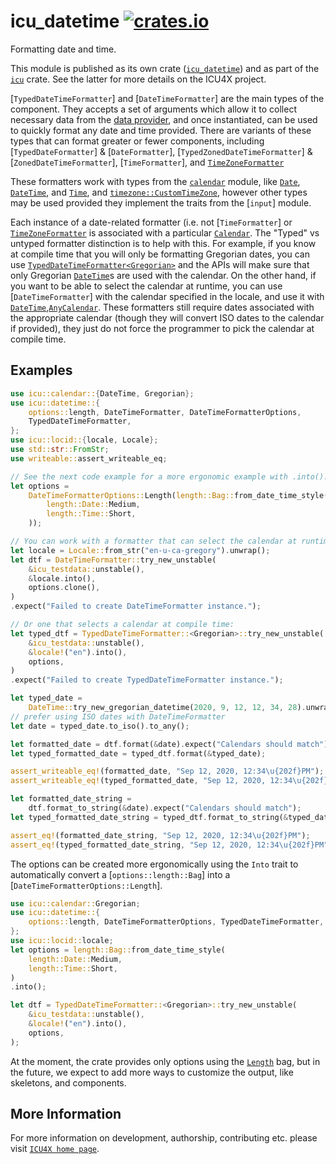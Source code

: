 # icu_datetime [![crates.io](https://img.shields.io/crates/v/icu_datetime)](https://crates.io/crates/icu_datetime)

Formatting date and time.

This module is published as its own crate ([`icu_datetime`](https://docs.rs/icu_datetime/latest/icu_datetime/))
and as part of the [`icu`](https://docs.rs/icu/latest/icu/) crate. See the latter for more details on the ICU4X project.

[`TypedDateTimeFormatter`] and [`DateTimeFormatter`] are the main types of the component. They accepts a set of arguments which
allow it to collect necessary data from the [data provider], and once instantiated, can be
used to quickly format any date and time provided. There are variants of these types that can format greater or fewer components,
including [`TypedDateFormatter`] & [`DateFormatter`], [`TypedZonedDateTimeFormatter`] & [`ZonedDateTimeFormatter`], [`TimeFormatter`],
and [`TimeZoneFormatter`]

These formatters work with types from the [`calendar`] module, like [`Date`], [`DateTime`], and [`Time`],
and [`timezone::CustomTimeZone`], however other types may be used provided they implement the traits from the [`input`] module.

Each instance of a date-related formatter (i.e. not [`TimeFormatter`] or [`TimeZoneFormatter`]
is associated with a particular [`Calendar`].
The "Typed" vs untyped formatter distinction is to help with this. For example, if you know at compile time that you
will only be formatting Gregorian dates, you can use [`TypedDateTimeFormatter<Gregorian>`](TypedDateTimeFormatter) and the
APIs will make sure that only Gregorian [`DateTime`]s are used with the calendar. On the other hand, if you want to be able to select
the calendar at runtime, you can use [`DateTimeFormatter`] with the calendar specified in the locale, and use it with
[`DateTime`],[`AnyCalendar`]. These formatters still require dates associated
with the appropriate calendar (though they will convert ISO dates to the calendar if provided), they just do not force the
programmer to pick the calendar at compile time.


## Examples

```rust
use icu::calendar::{DateTime, Gregorian};
use icu::datetime::{
    options::length, DateTimeFormatter, DateTimeFormatterOptions,
    TypedDateTimeFormatter,
};
use icu::locid::{locale, Locale};
use std::str::FromStr;
use writeable::assert_writeable_eq;

// See the next code example for a more ergonomic example with .into().
let options =
    DateTimeFormatterOptions::Length(length::Bag::from_date_time_style(
        length::Date::Medium,
        length::Time::Short,
    ));

// You can work with a formatter that can select the calendar at runtime:
let locale = Locale::from_str("en-u-ca-gregory").unwrap();
let dtf = DateTimeFormatter::try_new_unstable(
    &icu_testdata::unstable(),
    &locale.into(),
    options.clone(),
)
.expect("Failed to create DateTimeFormatter instance.");

// Or one that selects a calendar at compile time:
let typed_dtf = TypedDateTimeFormatter::<Gregorian>::try_new_unstable(
    &icu_testdata::unstable(),
    &locale!("en").into(),
    options,
)
.expect("Failed to create TypedDateTimeFormatter instance.");

let typed_date =
    DateTime::try_new_gregorian_datetime(2020, 9, 12, 12, 34, 28).unwrap();
// prefer using ISO dates with DateTimeFormatter
let date = typed_date.to_iso().to_any();

let formatted_date = dtf.format(&date).expect("Calendars should match");
let typed_formatted_date = typed_dtf.format(&typed_date);

assert_writeable_eq!(formatted_date, "Sep 12, 2020, 12:34\u{202f}PM");
assert_writeable_eq!(typed_formatted_date, "Sep 12, 2020, 12:34\u{202f}PM");

let formatted_date_string =
    dtf.format_to_string(&date).expect("Calendars should match");
let typed_formatted_date_string = typed_dtf.format_to_string(&typed_date);

assert_eq!(formatted_date_string, "Sep 12, 2020, 12:34\u{202f}PM");
assert_eq!(typed_formatted_date_string, "Sep 12, 2020, 12:34\u{202f}PM");
```

The options can be created more ergonomically using the `Into` trait to automatically
convert a [`options::length::Bag`] into a [`DateTimeFormatterOptions::Length`].

```rust
use icu::calendar::Gregorian;
use icu::datetime::{
    options::length, DateTimeFormatterOptions, TypedDateTimeFormatter,
};
use icu::locid::locale;
let options = length::Bag::from_date_time_style(
    length::Date::Medium,
    length::Time::Short,
)
.into();

let dtf = TypedDateTimeFormatter::<Gregorian>::try_new_unstable(
    &icu_testdata::unstable(),
    &locale!("en").into(),
    options,
);
```

At the moment, the crate provides only options using the [`Length`] bag, but in the future,
we expect to add more ways to customize the output, like skeletons, and components.

[data provider]: icu_provider
[`ICU4X`]: ../icu/index.html
[`Length`]: options::length
[`DateTime`]: calendar::{DateTime}
[`Date`]: calendar::{Date}
[`Time`]: calendar::types::{Time}
[`Calendar`]: calendar::{Calendar}
[`AnyCalendar`]: calendar::any_calendar::{AnyCalendar}
[`timezone::CustomTimeZone`]: icu::timezone::{CustomTimeZone}
[`TimeZoneFormatter`]: time_zone::TimeZoneFormatter

## More Information

For more information on development, authorship, contributing etc. please visit [`ICU4X home page`](https://github.com/unicode-org/icu4x).
